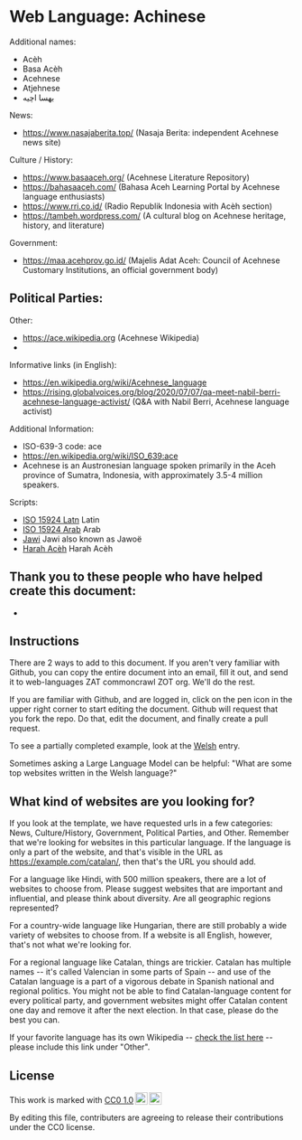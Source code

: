 # Web Language: Achinese

Additional names:
- Acèh
- Basa Acèh
- Acehnese
- Atjehnese
- بهسا اچيه

News:
- https://www.nasajaberita.top/ (Nasaja Berita: independent Acehnese news site)

Culture / History:
- https://www.basaaceh.org/ (Acehnese Literature Repository)
- https://bahasaaceh.com/ (Bahasa Aceh Learning Portal by Acehnese language enthusiasts)
- https://www.rri.co.id/ (Radio Republik Indonesia with Acèh section)
- https://tambeh.wordpress.com/ (A cultural blog on Acehnese heritage, history, and literature)

Government:
- https://maa.acehprov.go.id/ (Majelis Adat Aceh: Council of Acehnese Customary Institutions, an official government body)

Political Parties:
-

Other:
- https://ace.wikipedia.org (Acehnese Wikipedia)
-

Informative links (in English):
- https://en.wikipedia.org/wiki/Acehnese_language
- https://rising.globalvoices.org/blog/2020/07/07/qa-meet-nabil-berri-acehnese-language-activist/ (Q&A with Nabil Berri, Acehnese language activist)

Additional Information:
- ISO-639-3 code: ace
- https://en.wikipedia.org/wiki/ISO_639:ace
- Acehnese is an Austronesian language spoken primarily in the Aceh province of Sumatra, Indonesia, with approximately 3.5-4 million speakers.

Scripts:
- <a href="https://en.wikipedia.org/wiki/ISO_15924">ISO 15924 Latn</a> Latin
- <a href="https://en.wikipedia.org/wiki/ISO_15924">ISO 15924 Arab</a> Arab
- <a href="https://en.wikipedia.org/wiki/Jawi_script">Jawi</a> Jawi also known as Jawoë
- <a href="https://www.omniglot.com/conscripts/harahaceh.htm">Harah Acèh</a> Harah Acèh

Thank you to these people who have helped create this document:
-
-

## Instructions

There are 2 ways to add to this document. If you aren't very familiar
with Github, you can copy the entire document into an email, fill it
out, and send it to web-languages ZAT commoncrawl ZOT org. We'll do the rest.

If you are familiar with Github, and are logged in, click on the pen
icon in the upper right corner to start editing the document.
Github will request that you fork the repo. Do that, edit the
document, and finally create a pull request.

To see a partially completed example, look at the
[Welsh](../living/welsh.md) entry.

Sometimes asking a Large Language Model can be helpful: "What are some
top websites written in the Welsh language?"

## What kind of websites are you looking for?

If you look at the template, we have requested urls in a few
categories: News, Culture/History, Government, Political Parties, and
Other. Remember that we're looking for websites in this particular
language. If the language is only a part of the website, and that's
visible in the URL as https://example.com/catalan/, then that's the
URL you should add.

For a language like Hindi, with 500 million speakers, there are a lot
of websites to choose from. Please suggest websites that are important
and influential, and please think about diversity. Are all geographic
regions represented?

For a country-wide language like Hungarian, there are still probably a
wide variety of websites to choose from. If a website is all English,
however, that's not what we're looking for.

For a regional language like Catalan, things are trickier. Catalan has
multiple names -- it's called Valencian in some parts of Spain -- and
use of the Catalan language is a part of a vigorous debate in Spanish
national and regional politics. You might not be able to find
Catalan-language content for every political party, and government
websites might offer Catalan content one day and remove it after
the next election. In that case, please do the best you can.

If your favorite language has its own Wikipedia -- [check the list here](https://en.wikipedia.org/wiki/List_of_Wikipedias) --
please include this link under "Other".

## License

<p xmlns:cc="http://creativecommons.org/ns#" >This work is marked with <a href="https://creativecommons.org/publicdomain/zero/1.0/?ref=chooser-v1" target="_blank" rel="license noopener noreferrer" style="display:inline-block;">CC0 1.0<img style="height:22px!important;margin-left:3px;vertical-align:text-bottom;" src="https://mirrors.creativecommons.org/presskit/icons/cc.svg?ref=chooser-v1" alt=""><img style="height:22px!important;margin-left:3px;vertical-align:text-bottom;" src="https://mirrors.creativecommons.org/presskit/icons/zero.svg?ref=chooser-v1" alt=""></a></p>

By editing this file, contributers are agreeing to release their contributions under the CC0 license.
